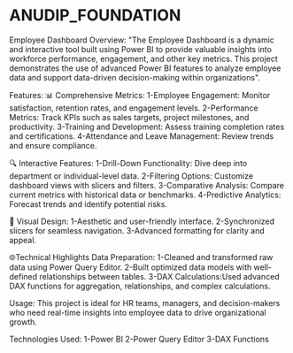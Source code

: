 # ANUDIP_FOUNDATION
Employee Dashboard
Overview:
"The Employee Dashboard is a dynamic and interactive tool built using Power BI to provide valuable insights into workforce performance, engagement, and other key metrics. This project demonstrates the use of advanced Power BI features to analyze employee data and support data-driven decision-making within organizations".

Features:
📊 Comprehensive Metrics:
1-Employee Engagement: Monitor satisfaction, retention rates, and engagement levels.
2-Performance Metrics: Track KPIs such as sales targets, project milestones, and productivity.
3-Training and Development: Assess training completion rates and certifications.
4-Attendance and Leave Management: Review trends and ensure compliance.

🔍 Interactive Features:
1-Drill-Down Functionality: Dive deep into department or individual-level data.
2-Filtering Options: Customize dashboard views with slicers and filters.
3-Comparative Analysis: Compare current metrics with historical data or benchmarks.
4-Predictive Analytics: Forecast trends and identify potential risks.

🎨 Visual Design:
1-Aesthetic and user-friendly interface.
2-Synchronized slicers for seamless navigation.
3-Advanced formatting for clarity and appeal.

🌐Technical Highlights
Data Preparation:
1-Cleaned and transformed raw data using Power Query Editor.
2-Built optimized data models with well-defined relationships between tables.
3-DAX Calculations:Used advanced DAX functions for aggregation, relationships, and complex calculations.

Usage:
This project is ideal for HR teams, managers, and decision-makers who need real-time insights into employee data to drive organizational growth.

Technologies Used:
1-Power BI
2-Power Query Editor
3-DAX Functions